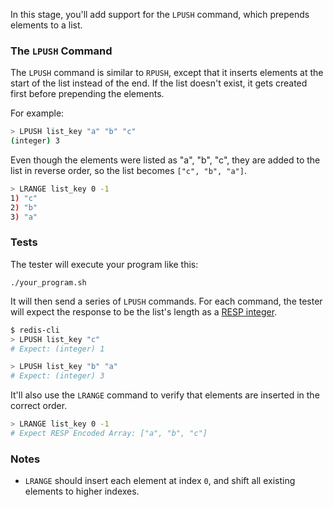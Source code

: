 In this stage, you'll add support for the `LPUSH` command, which prepends elements to a list.

### The `LPUSH` Command

The `LPUSH` command is similar to `RPUSH`, except that it inserts elements at the start of the list instead of the end. If the list doesn't exist, it gets created first before prepending the elements.

For example:

```bash
> LPUSH list_key "a" "b" "c"
(integer) 3
```

Even though the elements were listed as "a", "b", "c", they are added to the list in reverse order, so the list becomes `["c", "b", "a"]`.

```bash
> LRANGE list_key 0 -1
1) "c"
2) "b"
3) "a"
```

### Tests

The tester will execute your program like this:

```
./your_program.sh
```

It will then send a series of `LPUSH` commands. For each command, the tester will expect the response to be the list's length as a [RESP integer](https://redis.io/docs/latest/develop/reference/protocol-spec/#integers).

```bash
$ redis-cli
> LPUSH list_key "c"
# Expect: (integer) 1

> LPUSH list_key "b" "a"
# Expect: (integer) 3
```

It'll also use the `LRANGE` command to verify that elements are inserted in the correct order.

```bash
> LRANGE list_key 0 -1
# Expect RESP Encoded Array: ["a", "b", "c"]
``` 

### Notes
- `LRANGE` should insert each element at index `0`, and shift all existing elements to higher indexes.
